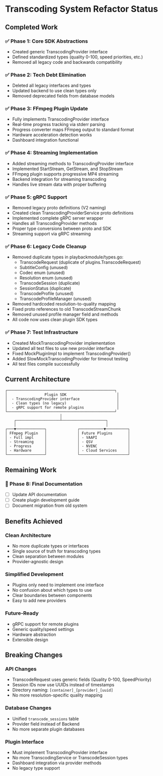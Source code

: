# Transcoding System Refactor Status

## Completed Work

### ✅ Phase 1: Core SDK Abstractions
- Created generic TranscodingProvider interface
- Defined standardized types (quality 0-100, speed priorities, etc.)
- Removed all legacy code and backwards compatibility

### ✅ Phase 2: Tech Debt Elimination
- Deleted all legacy interfaces and types
- Updated backend to use clean types only
- Removed deprecated fields from database models

### ✅ Phase 3: FFmpeg Plugin Update
- Fully implements TranscodingProvider interface
- Real-time progress tracking via stderr parsing
- Progress converter maps FFmpeg output to standard format
- Hardware acceleration detection works
- Dashboard integration functional

### ✅ Phase 4: Streaming Implementation
- Added streaming methods to TranscodingProvider interface
- Implemented StartStream, GetStream, and StopStream
- FFmpeg plugin supports progressive MP4 streaming
- Backend integration for streaming transcoding
- Handles live stream data with proper buffering

### ✅ Phase 5: gRPC Support
- Removed legacy proto definitions (V2 naming)
- Created clean TranscodingProviderService proto definitions
- Implemented complete gRPC server wrapper
- Handles all TranscodingProvider methods
- Proper type conversions between proto and SDK
- Streaming support via gRPC streaming

### ✅ Phase 6: Legacy Code Cleanup
- Removed duplicate types in playbackmodule/types.go:
  - TranscodeRequest (duplicate of plugins.TranscodeRequest)
  - SubtitleConfig (unused)
  - Codec enum (unused)
  - Resolution enum (unused)
  - TranscodeSession (duplicate)
  - SessionStatus (duplicate)
  - TranscodeProfile (unused)
  - TranscodeProfileManager (unused)
- Removed hardcoded resolution-to-quality mapping
- Fixed proto references to old TranscodeStreamChunk
- Removed unused profile manager field and methods
- All code now uses clean plugin SDK types

### ✅ Phase 7: Test Infrastructure
- Created MockTranscodingProvider implementation
- Updated all test files to use new provider interface
- Fixed MockPluginImpl to implement TranscodingProvider()
- Added SlowMockTranscodingProvider for timeout testing
- All test files compile successfully

## Current Architecture

```
┌─────────────────────────────────────────────────┐
│                 Plugin SDK                       │
│  - TranscodingProvider interface                 │
│  - Clean types (no legacy)                       │
│  - gRPC support for remote plugins               │
└─────────────────────────────────────────────────┘
                         │
    ┌────────────────────┴────────────────────┐
    │                                         │
┌───▼─────────────┐              ┌───────────▼──────────┐
│ FFmpeg Plugin   │              │ Future Plugins       │
│ - Full impl     │              │ - VAAPI              │
│ - Streaming     │              │ - QSV                │
│ - Progress      │              │ - NVENC              │
│ - Hardware      │              │ - Cloud Services     │
└─────────────────┘              └──────────────────────┘
```

## Remaining Work

### 🚧 Phase 8: Final Documentation
- [ ] Update API documentation
- [ ] Create plugin development guide
- [ ] Document migration from old system

## Benefits Achieved

### Clean Architecture
- No more duplicate types or interfaces
- Single source of truth for transcoding types
- Clean separation between modules
- Provider-agnostic design

### Simplified Development
- Plugins only need to implement one interface
- No confusion about which types to use
- Clear boundaries between components
- Easy to add new providers

### Future-Ready
- gRPC support for remote plugins
- Generic quality/speed settings
- Hardware abstraction
- Extensible design

## Breaking Changes

### API Changes
- TranscodeRequest uses generic fields (Quality 0-100, SpeedPriority)
- Session IDs now use UUIDs instead of timestamps
- Directory naming: `[container]_[provider]_[uuid]`
- No more resolution-specific quality mapping

### Database Changes
- Unified `transcode_sessions` table
- Provider field instead of Backend
- No more separate plugin databases

### Plugin Interface
- Must implement TranscodingProvider interface
- No more TranscodingService or TranscodeSession types
- Dashboard integration via provider methods
- No legacy type support 